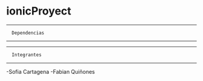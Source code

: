 # ionicProyect
--------------------------
      Dependencias
--------------------------



--------------------------
      Integrantes
--------------------------
   -Sofia Cartagena
   -Fabian Quiñones

